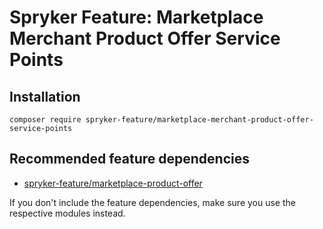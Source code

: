 # Spryker Feature: Marketplace Merchant Product Offer Service Points



## Installation

```
composer require spryker-feature/marketplace-merchant-product-offer-service-points
```

## Recommended feature dependencies
- [spryker-feature/marketplace-product-offer](https://github.com/spryker-feature/marketplace-product-offer)

If you don't include the feature dependencies, make sure you use the respective modules instead.
